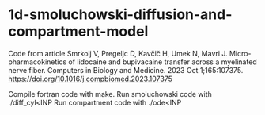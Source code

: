 # 1d-smoluchowski-diffusion-and-compartment-model
Code from article Smrkolj V, Pregeljc D, Kavčič H, Umek N, Mavri J. Micro-pharmacokinetics of lidocaine and bupivacaine transfer across a myelinated nerve fiber. Computers in Biology and Medicine. 2023 Oct 1;165:107375. https://doi.org/10.1016/j.compbiomed.2023.107375

Compile fortran code with make.
Run smoluchowski code with ./diff_cyl<INP
Run compartment code with ./ode<INP
